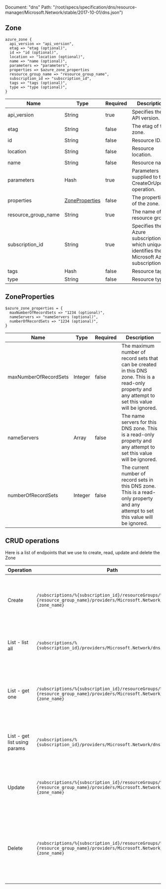 Document: "dns"
Path: "/root/specs/specification/dns/resource-manager/Microsoft.Network/stable/2017-10-01/dns.json")

## Zone

```puppet
azure_zone {
  api_version => "api_version",
  etag => "etag (optional)",
  id => "id (optional)",
  location => "location (optional)",
  name => "name (optional)",
  parameters => "parameters",
  properties => $azure_zone_properties
  resource_group_name => "resource_group_name",
  subscription_id => "subscription_id",
  tags => "tags (optional)",
  type => "type (optional)",
}
```

| Name        | Type           | Required       | Description       |
| ------------- | ------------- | ------------- | ------------- |
|api_version | String | true | Specifies the API version. |
|etag | String | false | The etag of the zone. |
|id | String | false | Resource ID. |
|location | String | false | Resource location. |
|name | String | false | Resource name. |
|parameters | Hash | true | Parameters supplied to the CreateOrUpdate operation. |
|properties | [ZoneProperties](#zoneproperties) | false | The properties of the zone. |
|resource_group_name | String | true | The name of the resource group. |
|subscription_id | String | true | Specifies the Azure subscription ID, which uniquely identifies the Microsoft Azure subscription. |
|tags | Hash | false | Resource tags. |
|type | String | false | Resource type. |
        
## ZoneProperties

```puppet
$azure_zone_properties = {
  maxNumberOfRecordSets => "1234 (optional)",
  nameServers => "nameServers (optional)",
  numberOfRecordSets => "1234 (optional)",
}
```

| Name        | Type           | Required       | Description       |
| ------------- | ------------- | ------------- | ------------- |
|maxNumberOfRecordSets | Integer | false | The maximum number of record sets that can be created in this DNS zone.  This is a read-only property and any attempt to set this value will be ignored. |
|nameServers | Array | false | The name servers for this DNS zone. This is a read-only property and any attempt to set this value will be ignored. |
|numberOfRecordSets | Integer | false | The current number of record sets in this DNS zone.  This is a read-only property and any attempt to set this value will be ignored. |



## CRUD operations

Here is a list of endpoints that we use to create, read, update and delete the Zone

| Operation | Path | Verb | Description | OperationID |
| ------------- | ------------- | ------------- | ------------- | ------------- |
|Create|`/subscriptions/%{subscription_id}/resourceGroups/%{resource_group_name}/providers/Microsoft.Network/dnsZones/%{zone_name}`|Put|Creates or updates a DNS zone. Does not modify DNS records within the zone.|Zones_CreateOrUpdate|
|List - list all|`/subscriptions/%{subscription_id}/providers/Microsoft.Network/dnszones`|Get|Lists the DNS zones in all resource groups in a subscription.|Zones_List|
|List - get one|`/subscriptions/%{subscription_id}/resourceGroups/%{resource_group_name}/providers/Microsoft.Network/dnsZones/%{zone_name}`|Get|Gets a DNS zone. Retrieves the zone properties, but not the record sets within the zone.|Zones_Get|
|List - get list using params|`/subscriptions/%{subscription_id}/providers/Microsoft.Network/dnszones`|Get|Lists the DNS zones in all resource groups in a subscription.|Zones_List|
|Update|`/subscriptions/%{subscription_id}/resourceGroups/%{resource_group_name}/providers/Microsoft.Network/dnsZones/%{zone_name}`|Put|Creates or updates a DNS zone. Does not modify DNS records within the zone.|Zones_CreateOrUpdate|
|Delete|`/subscriptions/%{subscription_id}/resourceGroups/%{resource_group_name}/providers/Microsoft.Network/dnsZones/%{zone_name}`|Delete|Deletes a DNS zone. WARNING: All DNS records in the zone will also be deleted. This operation cannot be undone.|Zones_Delete|